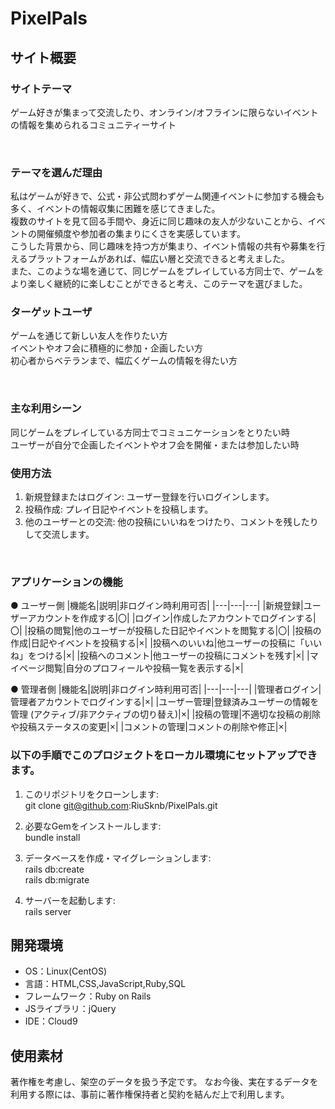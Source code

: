 # PixelPals

## サイト概要
### サイトテーマ
ゲーム好きが集まって交流したり、オンライン/オフラインに限らないイベントの情報を集められるコミュニティーサイト

​
### テーマを選んだ理由
私はゲームが好きで、公式・非公式問わずゲーム関連イベントに参加する機会も多く、イベントの情報収集に困難を感じてきました。<br>
複数のサイトを見て回る手間や、身近に同じ趣味の友人が少ないことから、イベントの開催頻度や参加者の集まりにくさを実感しています。<br>
こうした背景から、同じ趣味を持つ方が集まり、イベント情報の共有や募集を行えるプラットフォームがあれば、幅広い層と交流できると考えました。<br>
また、このような場を通じて、同じゲームをプレイしている方同士で、ゲームをより楽しく継続的に楽しむことができると考え、このテーマを選びました。
​

### ターゲットユーザ
ゲームを通じて新しい友人を作りたい方<br>
イベントやオフ会に積極的に参加・企画したい方<br>
初心者からベテランまで、幅広くゲームの情報を得たい方

​
### 主な利用シーン
同じゲームをプレイしている方同士でコミュニケーションをとりたい時<br>
ユーザーが自分で企画したイベントやオフ会を開催・または参加したい時



### 使用方法
1. 新規登録またはログイン: ユーザー登録を行いログインします。<br>
2. 投稿作成: プレイ日記やイベントを投稿します。<br>
3. 他のユーザーとの交流: 他の投稿にいいねをつけたり、コメントを残したりして交流します。


​
### アプリケーションの機能
● ユーザー側
|機能名|説明|非ログイン時利用可否|
|---|---|---|
|新規登録|ユーザーアカウントを作成する|〇|
|ログイン|作成したアカウントでログインする|〇|
|投稿の閲覧|他のユーザーが投稿した日記やイベントを閲覧する|〇|
|投稿の作成|日記やイベントを投稿する|×|
|投稿へのいいね|他ユーザーの投稿に「いいね」をつける|×|
|投稿へのコメント|他ユーザーの投稿にコメントを残す|×|
|マイページ閲覧|自分のプロフィールや投稿一覧を表示する|×|


● 管理者側
|機能名|説明|非ログイン時利用可否|
|---|---|---|
|管理者ログイン|管理者アカウントでログインする|×|
|ユーザー管理|登録済みユーザーの情報を管理 (アクティブ/非アクティブの切り替え)|×|
|投稿の管理|不適切な投稿の削除や投稿ステータスの変更|×|
|コメントの管理|コメントの削除や修正|×|


### 以下の手順でこのプロジェクトをローカル環境にセットアップできます。
1. このリポジトリをクローンします:<br>
git clone git@github.com:RiuSknb/PixelPals.git

2. 必要なGemをインストールします:<br>
bundle install

3. データベースを作成・マイグレーションします:<br>
rails db:create<br>
rails db:migrate

4. サーバーを起動します:<br>
rails server


## 開発環境
- OS：Linux(CentOS)
- 言語：HTML,CSS,JavaScript,Ruby,SQL
- フレームワーク：Ruby on Rails
- JSライブラリ：jQuery
- IDE：Cloud9



## 使用素材
 著作権を考慮し、架空のデータを扱う予定です。
 なお今後、実在するデータを利用する際には、事前に著作権保持者と契約を結んだ上で利用します。
